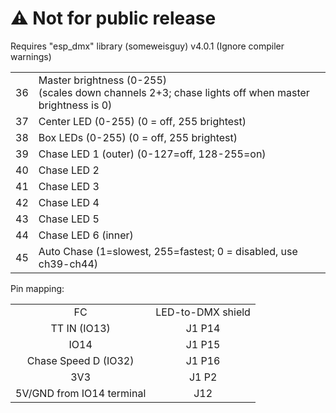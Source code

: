 
# **&#9888; Not for public release**

Requires "esp_dmx" library (someweisguy) v4.0.1
(Ignore compiler warnings)

<table>
    <tr><td>36</td><td>Master brightness (0-255)<br>(scales down channels 2+3; chase lights off when master brightness is 0)</td></tr>
    <tr><td>37</td><td>Center LED (0-255) (0 = off, 255 brightest)</td></tr>
    <tr><td>38</td><td>Box LEDs   (0-255) (0 = off, 255 brightest)</td></tr>
    <tr><td>39</td><td>Chase LED 1 (outer) (0-127=off, 128-255=on)</td></tr>
    <tr><td>40</td><td>Chase LED 2</td></tr>
    <tr><td>41</td><td>Chase LED 3</td></tr>
    <tr><td>42</td><td>Chase LED 4</td></tr>
    <tr><td>43</td><td>Chase LED 5</td></tr>
    <tr><td>44</td><td>Chase LED 6 (inner)</td></tr>
    <tr><td>45</td><td>Auto Chase (1=slowest, 255=fastest; 0 = disabled, use ch39-ch44)</tr>
</table>

Pin mapping:
<table>
    <tr>
     <td align="center">FC</td><td align="center">LED-to-DMX shield</td>
    </tr>
    <tr>
     <td align="center">TT IN (IO13)</a></td>
     <td align="center">J1 P14</td>
    </tr>
    <tr>
     <td align="center">IO14</td>
     <td align="center">J1 P15</td>
    </tr>
    <tr>
     <td align="center">Chase Speed D (IO32)</td>
     <td align="center">J1 P16</td>
    </tr>
  <tr>
     <td align="center">3V3</td>
     <td align="center">J1 P2</td>
    </tr>
  <tr>
     <td align="center">5V/GND from IO14 terminal</td>
     <td align="center">J12</td>
    </tr>
</table>

